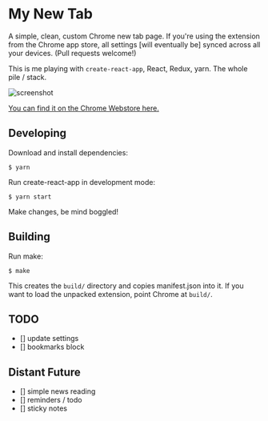 # My New Tab

A simple, clean, custom Chrome new tab page. If you're using the extension from the Chrome app store, all settings [will eventually be] synced across all your devices. (Pull requests welcome!)

This is me playing with `create-react-app`, React, Redux, yarn. The whole pile / stack.

![screenshot](https://github.com/abachman/my-new-tab/blob/master/assets/screenshot.png)

[You can find it on the Chrome Webstore here.](https://chrome.google.com/webstore/detail/my-new-tab/gpneodfkmdkgoakeelnklgmcgohmdcpn)

## Developing

Download and install dependencies:

    $ yarn

Run create-react-app in development mode:

    $ yarn start

Make changes, be mind boggled!


## Building

Run make:

    $ make

This creates the `build/` directory and copies manifest.json into it. If you want to load the unpacked extension, point Chrome at `build/`.


## TODO

- [] update settings
- [] bookmarks block

## Distant Future

- [] simple news reading
- [] reminders / todo
- [] sticky notes

